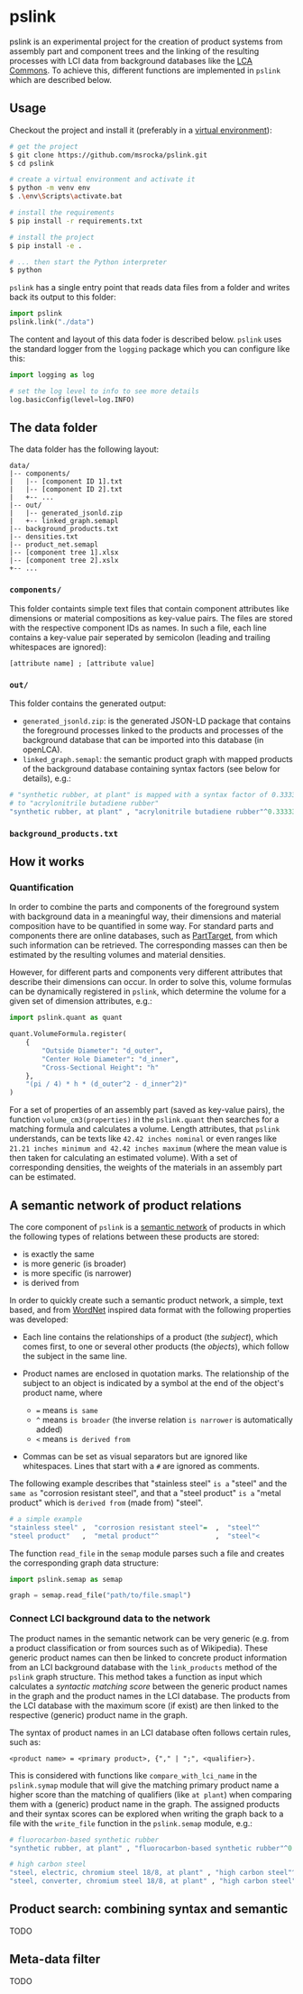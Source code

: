 # pslink

pslink is an experimental project for the creation of product systems from
assembly part and component trees and the linking of the resulting processes
with LCI data from background databases like the
[LCA Commons](https://www.lcacommons.gov/). To achieve this, different
functions are implemented in `pslink` which are described below.

## Usage
Checkout the project and install it (preferably in a
[virtual environment](https://docs.python.org/3/library/venv.html)):

```bash
# get the project
$ git clone https://github.com/msrocka/pslink.git
$ cd pslink

# create a virtual environment and activate it
$ python -m venv env
$ .\env\Scripts\activate.bat

# install the requirements
$ pip install -r requirements.txt

# install the project
$ pip install -e .

# ... then start the Python interpreter
$ python
```

`pslink` has a single entry point that reads data files from a folder and
writes back its output to this folder:

```python
import pslink
pslink.link("./data")
```

The content and layout of this data foder is described below. `pslink` uses
the standard logger from the `logging` package which you can configure like
this:

```python
import logging as log

# set the log level to info to see more details
log.basicConfig(level=log.INFO)  
```

## The data folder
The data folder has the following layout:

```
data/
|-- components/
|   |-- [component ID 1].txt
|   |-- [component ID 2].txt
|   +-- ...
|-- out/
|   |-- generated_jsonld.zip
|   +-- linked_graph.semapl
|-- background_products.txt
|-- densities.txt
|-- product_net.semapl
|-- [component tree 1].xlsx
|-- [component tree 2].xslx
+-- ...
```

### `components/`
This folder containts simple text files that contain component attributes like
dimensions or material compositions as key-value pairs. The files are stored
with the respective component IDs as names. In such a file, each line contains
a key-value pair seperated by semicolon (leading and trailing whitespaces are
ignored):

```
[attribute name] ; [attribute value]
```

### `out/`
This folder contains the generated output: 

* `generated_jsonld.zip`: is the generated JSON-LD package that contains the
  foreground processes linked to the products and processes of the background
  database that can be imported into this database (in openLCA).
* `linked_graph.semapl`: the semantic product graph with mapped products of the
  background database containing syntax factors (see below for details), e.g.:

```r
# "synthetic rubber, at plant" is mapped with a syntax factor of 0.333333
# to "acrylonitrile butadiene rubber"
"synthetic rubber, at plant" , "acrylonitrile butadiene rubber"^0.333333
```

### `background_products.txt`


## How it works

### Quantification
In order to combine the parts and components of the foreground system with
background data in a meaningful way, their dimensions and material composition
have to be quantified in some way. For standard parts and components there are
online databases, such as [PartTarget](http://www.parttarget.com), from which
such information can be retrieved. The corresponding masses can then be
estimated by the resulting volumes and material densities.

However, for different parts and components very different attributes that
describe their dimensions can occur. In order to solve this, volume formulas
can be dynamically registered in `pslink`, which determine the volume for a
given set of dimension attributes, e.g.:

```python
import pslink.quant as quant

quant.VolumeFormula.register(
    {
        "Outside Diameter": "d_outer",
        "Center Hole Diameter": "d_inner",
        "Cross-Sectional Height": "h"
    },
    "(pi / 4) * h * (d_outer^2 - d_inner^2)"
)
```

For a set of properties of an assembly part (saved as key-value pairs), 
the function `volume_cm3(properties)` in the `pslink.quant` then searches
for a matching formula and calculates a volume. Length attributes, that `pslink`
understands, can be texts like `42.42 inches nominal` or even ranges like
`21.21 inches minimum and 42.42 inches maximum` (where the mean value is then
taken for calculating an estimated volume). With a set of corresponding
densities, the weights of the materials in an assembly part can be estimated.


## A semantic network of product relations

The core component of `pslink` is a 
[semantic network](https://en.wikipedia.org/wiki/Semantic_network)
of products in which the following types of relations between these
products are stored:

* is exactly the same
* is more generic (is broader) 
* is more specific (is narrower)
* is derived from

In order to quickly create such a semantic product network, a simple,
text based, and from [WordNet](https://wordnet.princeton.edu/documentation/wninput5wn)
inspired data format with the following properties was developed:

* Each line contains the relationships of a product (the _subject_),
  which comes first, to one or several other products (the _objects_),
  which follow the subject in the same line.
* Product names are enclosed in quotation marks. The relationship
  of the subject to an object is indicated by a symbol at the end of
  the object's product name, where

  * `=` means `is same`
  * `^` means `is broader` (the inverse relation `is narrower` is
    automatically added)
  * `<` means `is derived from`

* Commas can be set as visual separators but are ignored like
  whitespaces. Lines that start with a `#` are ignored as
  comments.

The following example describes that "stainless steel" `is a`
"steel" and the `same as` "corrosion resistant steel", and
that a "steel product" `is a` "metal product" which is
`derived from` (made from) "steel".

```r
# a simple example
"stainless steel" ,  "corrosion resistant steel"=  ,  "steel"^
"steel product"   ,  "metal product"^              ,  "steel"<
```

The function `read_file` in the `semap` module parses such a
file and creates the corresponding graph data structure:


```python
import pslink.semap as semap

graph = semap.read_file("path/to/file.smapl")
```


### Connect LCI background data to the network

The product names in the semantic network can be very generic (e.g. from a
product classification or from sources such as of Wikipedia). These generic
product names can then be linked to concrete product information from an LCI
background database with the `link_products` method of the `pslink` graph
structure. This method takes a function as input which calculates
a _syntactic matching score_ between the generic product names in the graph and
the product names in the LCI database. The products from the LCI database with
the maximum score (if exist) are then linked to the respective (generic)
product name in the graph.

The syntax of product names in an LCI database often follows certain rules,
such as:

```ebnf
<product name> = <primary product>, {"," | ";", <qualifier>}.
```

This is considered with functions like `compare_with_lci_name` in the
`pslink.symap` module that will give the matching primary product name
a higher score than the matching of qualifiers (like `at plant`) when
comparing them with a (generic) product name in the graph. The assigned
products and their syntax scores can be explored when writing the graph
back to a file with the `write_file` function in the `pslink.semap` module,
e.g.:

```r
# fluorocarbon-based synthetic rubber
"synthetic rubber, at plant" , "fluorocarbon-based synthetic rubber"^0.666667

# high carbon steel
"steel, electric, chromium steel 18/8, at plant" , "high carbon steel"^0.562500
"steel, converter, chromium steel 18/8, at plant" , "high carbon steel"^0.562500
```


## Product search: combining syntax and semantic

TODO


## Meta-data filter

TODO




